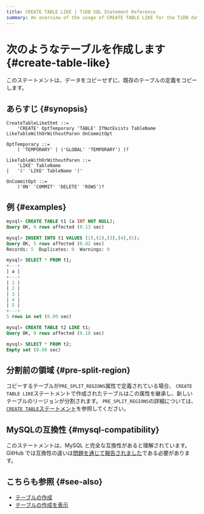 ```yaml
---
title: CREATE TABLE LIKE | TiDB SQL Statement Reference
summary: An overview of the usage of CREATE TABLE LIKE for the TiDB database.
---
```


# 次のようなテーブルを作成します {#create-table-like}

このステートメントは、データをコピーせずに、既存のテーブルの定義をコピーします。

## あらすじ {#synopsis}

```ebnf+diagram
CreateTableLikeStmt ::=
    'CREATE' OptTemporary 'TABLE' IfNotExists TableName LikeTableWithOrWithoutParen OnCommitOpt

OptTemporary ::=
    ( 'TEMPORARY' | ('GLOBAL' 'TEMPORARY') )?

LikeTableWithOrWithoutParen ::=
    'LIKE' TableName
|   '(' 'LIKE' TableName ')'

OnCommitOpt ::=
    ('ON' 'COMMIT' 'DELETE' 'ROWS')?
```

## 例 {#examples}

```sql
mysql> CREATE TABLE t1 (a INT NOT NULL);
Query OK, 0 rows affected (0.13 sec)

mysql> INSERT INTO t1 VALUES (1),(2),(3),(4),(5);
Query OK, 5 rows affected (0.02 sec)
Records: 5  Duplicates: 0  Warnings: 0

mysql> SELECT * FROM t1;
+---+
| a |
+---+
| 1 |
| 2 |
| 3 |
| 4 |
| 5 |
+---+
5 rows in set (0.00 sec)

mysql> CREATE TABLE t2 LIKE t1;
Query OK, 0 rows affected (0.10 sec)

mysql> SELECT * FROM t2;
Empty set (0.00 sec)
```

## 分割前の領域 {#pre-split-region}

コピーするテーブルが`PRE_SPLIT_REGIONS`属性で定義されている場合、 `CREATE TABLE LIKE`ステートメントで作成されたテーブルはこの属性を継承し、新しいテーブルのリージョンが分割されます。 `PRE_SPLIT_REGIONS`の詳細については、 [`CREATE TABLE`ステートメント](/sql-statements/sql-statement-create-table.md)を参照してください。

## MySQLの互換性 {#mysql-compatibility}

このステートメントは、MySQL と完全な互換性があると理解されています。 GitHub では互換性の違いは[問題を通じて報告されました](https://github.com/pingcap/tidb/issues/new/choose)である必要があります。

## こちらも参照 {#see-also}

-   [テーブルの作成](/sql-statements/sql-statement-create-table.md)
-   [テーブルの作成を表示](/sql-statements/sql-statement-show-create-table.md)
